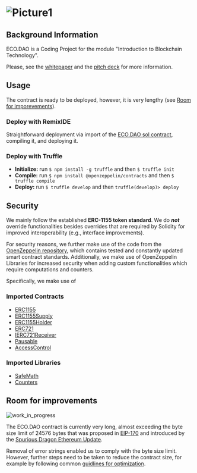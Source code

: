 # ![Picture1](https://user-images.githubusercontent.com/118806662/214442399-69158fa2-2de6-4e6a-b68c-a68b265064bc.png)

## Background Information
ECO.DAO is a Coding Project for the module "Introduction to Blockchain Technology".

Please, see the [whitepaper](https://github.com/m-principato/Smart-Contract-Coding/blob/main/ECO_Whitepaper.pdf) and the [pitch deck](https://github.com/m-principato/Smart-Contract-Coding/blob/main/ICO_Pitch.pdf) for more information.

## Usage
The contract is ready to be deployed, however, it is very lengthy (see [Room for imporevements](https://github.com/m-principato/Smart-Contract-Coding#room-for-improvements)).

### Deploy with RemixIDE
Straightforward deployment via import of the [ECO.DAO sol contract](https://github.com/m-principato/Smart-Contract-Coding/blob/main/contracts/ECO_DAO.sol), compiling it, and deploying it.

### Deploy with Truffle
- **Initialize:** run `$ npm install -g truffle` and then `$ truffle init`
- **Compile:** run `$ npm install @openzeppelin/contracts` and then `$ truffle compile`
- **Deploy:** run `$ truffle develop` and then `truffle(develop)> deploy`  


## Security
We mainly follow the established **ERC-1155 token standard**. We do ***not*** override functionalities besides overrides that are required by Solidity for improved interoperability (e.g., interface improvements). 

For security reasons, we further make use of the code from the [OpenZeppelin repository](https://github.com/OpenZeppelin/), which contains tested and constantly updated smart contract standards. Additionally, we make use of OpenZeppelin Libraries for increased security when adding custom functionalities which require computations and counters.

Specifically, we make use of
### Imported Contracts
- [ERC1155](https://github.com/OpenZeppelin/openzeppelin-contracts/blob/master/contracts/token/ERC1155/ERC1155.sol) 
- [ERC1155Supply](https://github.com/OpenZeppelin/openzeppelin-contracts/blob/master/contracts/token/ERC1155/extensions/ERC1155Supply.sol) 
- [ERC1155Holder](https://github.com/OpenZeppelin/openzeppelin-contracts/blob/master/contracts/token/ERC1155/utils/ERC1155Holder.sol) 
- [ERC721](https://github.com/OpenZeppelin/openzeppelin-contracts/blob/master/contracts/token/ERC721/ERC721.sol) 
- [IERC721Receiver](https://github.com/OpenZeppelin/openzeppelin-contracts/blob/master/contracts/token/ERC721/IERC721Receiver.sol) 
- [Pausable](https://github.com/OpenZeppelin/openzeppelin-contracts/blob/master/contracts/security/Pausable.sol) 
- [AccessControl](https://github.com/OpenZeppelin/openzeppelin-contracts/blob/master/contracts/access/AccessControl.sol) 

### Imported Libraries
- [SafeMath](https://github.com/OpenZeppelin/openzeppelin-contracts/blob/master/contracts/utils/math/SafeMath.sol)
- [Counters](https://github.com/OpenZeppelin/openzeppelin-contracts/blob/master/contracts/utils/Counters.sol)

## Room for improvements
![work_in_progress](https://user-images.githubusercontent.com/118806662/215598551-b41fcdeb-8d1b-4a70-968e-0160177293ec.png)

The ECO.DAO contract is currently very long, almost exceeding the byte size limit of 24576 bytes that was proposed in [EIP-170](https://github.com/ethereum/EIPs/issues/170) and introduced by the [Spurious Dragon Ethereum Update](https://blog.ethereum.org/2016/11/18/hard-fork-no-4-spurious-dragon).

Removal of error strings enabled us to comply with the byte size limit. However, further steps need to be taken to reduce the contract size, for example by following common [guidlines for optimization](https://ethereum.org/en/developers/tutorials/downsizing-contracts-to-fight-the-contract-size-limit/).


